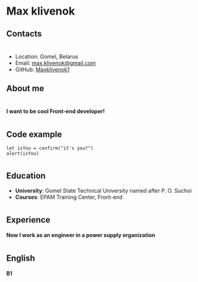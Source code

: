 # Max klivenok
## Contacts
#
* Location: Gomel, Belarus
* Email: max.klivenok@gmail.com
* GitHub: [Maxklivenok1](https://github.com/Maxklivenok1)
## About me 
#
#### I want to be cool Front-end developer!
#
## Code example
```
let isYou = confirm("it's you?")
alert(isYou)
```
#
## Education
* **University**: Gomel State Technical University named after P. O. Suchoi
* **Courses**: EPAM Training Center, Front-end
#
## Experience
#### Now I work as an engineer in a power supply organization
#
## English 
#### B1